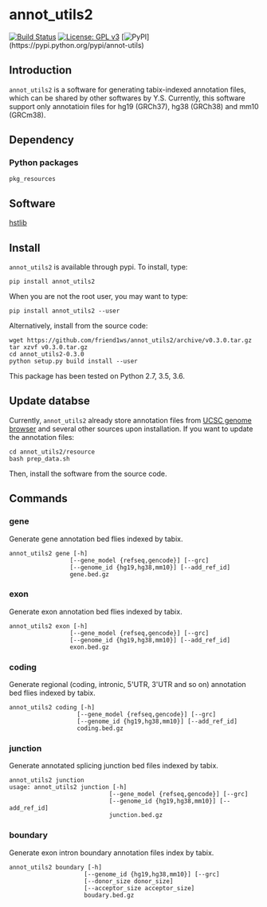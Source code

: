 # annot_utils2

[![Build Status](https://travis-ci.org/friend1ws/annot_utils2.svg?branch=master)](https://travis-ci.org/friend1ws/annot_utils2)
[![License: GPL v3](https://img.shields.io/badge/License-GPL%20v3-blue.svg)](https://www.gnu.org/licenses/gpl-3.0)
[![PyPI](https://img.shields.io/pypi/v/annot-utils.svg?)](https://pypi.python.org/pypi/annot-utils)

## Introduction
`annot_utils2` is a software for generating tabix-indexed annotation files, which can be shared by other softwares by Y.S.
Currently, this software support only annotatioin files for hg19 (GRCh37), hg38 (GRCh38) and mm10 (GRCm38).

## Dependency

### Python packages

`pkg_resources`

## Software

[hstlib](http://www.htslib.org)

## Install

``annot_utils2`` is available through pypi. 
To install, type:
```
pip install annot_utils2 
```
When you are not the root user, you may want to type:
```
pip install annot_utils2 --user
```

Alternatively, install from the source code:
```
wget https://github.com/friend1ws/annot_utils2/archive/v0.3.0.tar.gz
tar xzvf v0.3.0.tar.gz 
cd annot_utils2-0.3.0
python setup.py build install --user
```

This package has been tested on Python 2.7, 3.5, 3.6.

## Update databse
Currently, `annot_utils2` already store annotation files from [UCSC genome browser](https://genome.ucsc.edu) and several other sources upon installation.
If you want to update the annotation files:
```
cd annot_utils2/resource
bash prep_data.sh
```
Then, install the software from the source code.

## Commands

### gene

Generate gene annotation bed flies indexed by tabix.

```
annot_utils2 gene [-h] 
                 [--gene_model {refseq,gencode}] [--grc]
                 [--genome_id {hg19,hg38,mm10}] [--add_ref_id]
                 gene.bed.gz
```


### exon

Generate exon annotation bed flies indexed by tabix.


```
annot_utils2 exon [-h] 
                 [--gene_model {refseq,gencode}] [--grc]
                 [--genome_id {hg19,hg38,mm10}] [--add_ref_id]
                 exon.bed.gz
```


### coding

Generate regional (coding, intronic, 5'UTR, 3'UTR and so on) annotation bed flies indexed by tabix.

```
annot_utils2 coding [-h] 
                   [--gene_model {refseq,gencode}] [--grc]
                   [--genome_id {hg19,hg38,mm10}] [--add_ref_id]
                   coding.bed.gz
```

### junction

Generate annotated splicing junction bed files indexed by tabix.

```
annot_utils2 junction
usage: annot_utils2 junction [-h] 
                            [--gene_model {refseq,gencode}] [--grc]
                            [--genome_id {hg19,hg38,mm10}] [--add_ref_id]
                            junction.bed.gz
```

### boundary


Generate exon intron boundary annotation files index by tabix.

```
annot_utils2 boundary [-h] 
                     [--genome_id {hg19,hg38,mm10}] [--grc]
                     [--donor_size donor_size]
                     [--acceptor_size acceptor_size]
                     boudary.bed.gz
```

